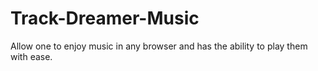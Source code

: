 # Track-Dreamer-Music
Allow one to enjoy music in any browser and has the ability to play them with ease.

